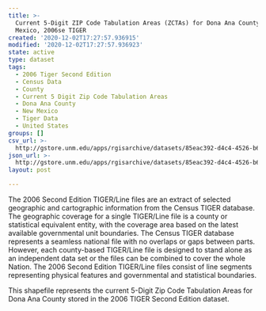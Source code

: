 ```yaml
---
title: >-
  Current 5-Digit ZIP Code Tabulation Areas (ZCTAs) for Dona Ana County, New
  Mexico, 2006se TIGER
created: '2020-12-02T17:27:57.936915'
modified: '2020-12-02T17:27:57.936923'
state: active
type: dataset
tags:
  - 2006 Tiger Second Edition
  - Census Data
  - County
  - Current 5 Digit Zip Code Tabulation Areas
  - Dona Ana County
  - New Mexico
  - Tiger Data
  - United States
groups: []
csv_url: >-
  http://gstore.unm.edu/apps/rgisarchive/datasets/85eac392-d4c4-4526-b6d7-214096d96675/tgr2006se_dona_zcta5cu.derived.csv
json_url: >-
  http://gstore.unm.edu/apps/rgisarchive/datasets/85eac392-d4c4-4526-b6d7-214096d96675/tgr2006se_dona_zcta5cu.derived.json
layout: post

---
```

The 2006 Second Edition TIGER/Line files are an extract of selected geographic and cartographic information from the Census TIGER database.  The geographic coverage for a single TIGER/Line file is a county or statistical equivalent entity, with the coverage area based on the latest available governmental unit boundaries. The Census TIGER database represents a seamless national file with no overlaps or gaps between parts.  However, each county-based TIGER/Line file is designed to stand alone as an independent data set or the files can be combined to cover the whole Nation.  The 2006 Second Edition  TIGER/Line files consist of line segments representing physical features and governmental and statistical boundaries.  

This shapefile represents the current 5-Digit Zip Code Tabulation Areas for Dona Ana County stored in the 2006 TIGER Second Edition dataset.
